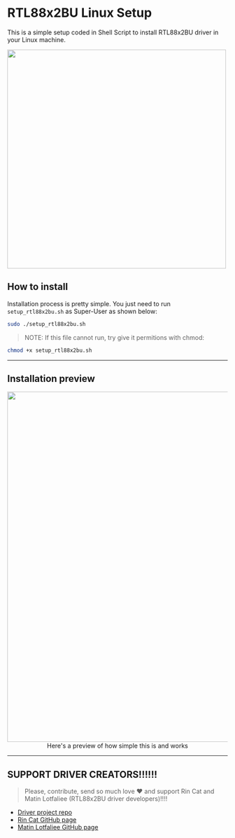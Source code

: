 # RTL88x2BU Linux Setup

This is a simple setup coded in Shell Script to install RTL88x2BU driver in your Linux machine.

<img src="https://gitlab.com/sidneypepo/rtl88x2bu_linux_setup/-/raw/master/img/rtl_usb_dongle.jpg" width="500"/>

## How to install
Installation process is pretty simple. You just need to run `setup_rtl88x2bu.sh` as Super-User as shown below:
```sh
sudo ./setup_rtl88x2bu.sh
```

> NOTE: If this file cannot run, try give it permitions with chmod:
```sh
chmod +x setup_rtl88x2bu.sh
```

---

## Installation preview

<img src="https://gitlab.com/sidneypepo/rtl88x2bu_linux_setup/-/raw/master/img/script_running.png" width="800"/>
<center>Here's a preview of how simple this is and works</center>

---

## **SUPPORT DRIVER CREATORS!!!!!!**

> Please, contribute, send so much love ❤ and support Rin Cat and Matin Lotfaliee (RTL88x2BU driver developers)!!!!

* [Driver project repo](https://github.com/RinCat/RTL88x2BU-Linux-Driver)
* [Rin Cat GitHub page](https://github.com/RinCat)
* [Matin Lotfaliee GitHub page](https://github.com/matinlotfali)

